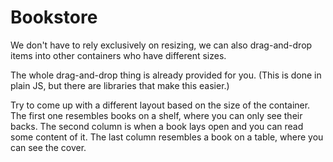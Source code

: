 # Bookstore

We don't have to rely exclusively on resizing, we can also drag-and-drop items into other containers who have different sizes.

The whole drag-and-drop thing is already provided for you. (This is done in plain JS, but there are libraries that make this easier.)

Try to come up with a different layout based on the size of the container. The first one resembles books on a shelf, where you can only see their backs.
The second column is when a book lays open and you can read some content of it.
The last column resembles a book on a table, where you can see the cover.

